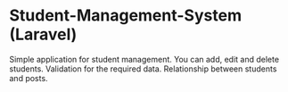 # Student-Management-System (Laravel)
Simple application for student management. 
You can add, edit and delete students. 
Validation for the required data.
Relationship between students and posts.

